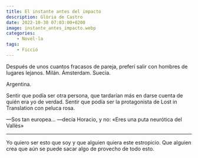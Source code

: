 ```yaml
---
title: El instante antes del impacto
description: Glòria de Castro
date: 2022-10-30 07:03:00+0200
image: instante_antes_impacto.webp
categories: 
    - Novel·la
tags:
    - Ficció
---
```


Después de unos cuantos fracasos de pareja, preferí salir con hombres de lugares lejanos. Milán. Ámsterdam. Suecia.

Argentina.

Sentir que podía ser otra persona, que tardarían más en darse cuenta de quién era yo de verdad. Sentir que podía ser la protagonista de Lost in Translation con peluca rosa.

—Sos tan europea... —decía Horacio, y no: «Eres una puta neurótica del Vallès»

---

Yo quiero ser esto que soy y que alguien quiera este estropicio. Que alguien crea que aún se puede sacar algo de provecho de todo esto.
